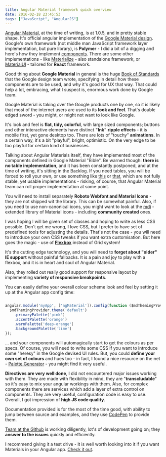 ```yaml
---
title: Angular Material framework quick overview
date: 2016-02-18 23:45:53
tags: ["JavaScript", "AngularJS"]
---
```


[Angular Material][1], at the time of writing, is at 1.0.5, and in pretty stable shape. It's official angular implementation of the [Google Material design][2]. Google's own framework (not middle man JavaScript framework layer implementation, but pure library), is **Polymer** - I did a bit of a digging and here's how they implement [components][3]. There are some other implementations - like [Materialize][4] - also standalone framework, or [MaterialUI][5] - tailored for **React** framework.

Good thing about **Google Material** in general is the huge [Book of Standards][2] that the Google design team wrote, specifying in detail how these components are to be used, and why it's good for UX that way. That could help a lot, embracing, what I suspect is, enormous work done by Google team.

Google Material is taking over the Google products one by one, so it is likely that most of the internet users are used to its **look and feel**. That's double edged sword - you might, or might not want to look like Google.

It's look and feel is **flat, tidy, colorful**, with large sized components; buttons and other interactive elements have distinct **"Ink" ripple effects** - it is mobile first, yet gone desktop too. There are lots of "touchy" **animations**. In a certain way, it's a bit "playful", bright, optimistic. On the very edge to be too playful for certain kind of businesses.

Talking about Angular Materials itself, they have implemented most of the components defined in Google Material "Bible". Be warned though: **there is no table implementation**, and it has been constantly postponed, and at the time of writing, it's sitting in the Backlog. If you need tables, you will be forced to roll your own, or use something like [this][6] or [that][7], which are not fully stable, yet usable  implementations - risking, of course, that Angular Material team can roll proper implementation at some point.

You will need to install separately **Roboto Webfont and Material Icons** - they are not shipped wit the library. This can be somewhat painful. Also, if you need to use non-canonical icons, you might want to look at the [mdi][8] - extended library of Material icons - including **community created** ones.

I was hoping I will be given set of classes and hoping to write as less CSS possible. Don't get me wrong, I love CSS, but I prefer to have set of predefined tools for adjusting the details. That's not the case - you will need to introduce your own CSS tweaks if you want extra customisation. But here goes the magic - use of [**Flexbox**][9] instead of Grid system!

It's the cutting edge technology, and you will need to **forget about "older" IE support** without painful fallbacks. It is a pain and joy to play with a flexbox, and it is in heart and soul of Angular Material.

Also, they rolled out really good support for responsive layout by implementing **variety of responsive breakpoints**.

You can easily define your overall colour scheme look and feel by setting it up at the Angular app config time:

```javascript

angular.module('myApp', ['ngMaterial']).config(function ($mdThemingProvider) {
  $mdThemingProvider.theme('default')
    .primaryPalette('pink')
    .accentPalette('orange')
    .warnPalette('deep-orange')
    .backgroundPalette('lime')
});
```
... and your components will automagically start to get the colours as per specs.
Of course, you will need to write some CSS if you want to introduce some "heresy" in the Google devised UI rules. But, you could **define your own set of colours** and hues too - in fact, I found a nice resource on the net - [Palette Generator][11] - you might find it very useful.

**Directives are very well done**, I did not encountered major issues working with them. They are made with flexibility in mind, they are "**transcludable**" so it's easy to mix your angular workings with them. Also, for complex components there are services which add a layer of extra control on components. They are very useful, configuration code is easy to use. Overall, I got impression of **high JS code quality**.

Documentation provided is for the most of the time good, with ability to jump between source and examples, and they use [CodePen][10] to provide them.

[Team at the Github][12] is working diligently, lot's of development going on; they **answer to the issues** quickly and efficiently.

I recommend giving it a test drive - it is well worth looking into it if you want Materials in your Angular app. [Check it out][1].



[1]: https://material.angularjs.org/latest/
[2]: https://www.google.com/design/spec/material-design/introduction.html#
[3]: https://elements.polymer-project.org/browse
[4]: http://materializecss.com/
[5]: http://www.material-ui.com/
[6]: http://iamisti.github.io/mdDataTable/
[7]: http://danielnagy.me/md-data-table/
[8]: https://materialdesignicons.com/
[9]: https://css-tricks.com/snippets/css/a-guide-to-flexbox/
[10]: http://codepen.io/team/AngularMaterial/
[11]: http://mcg.mbitson.com/#/
[12]: https://github.com/angular/material

